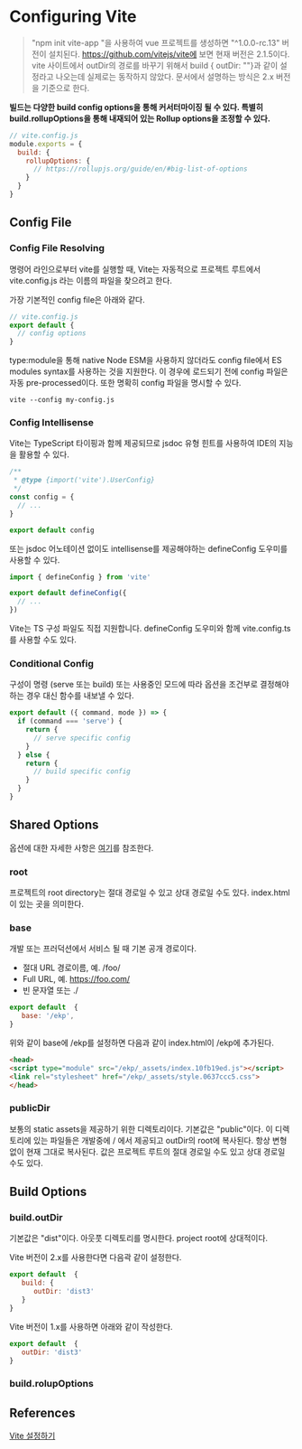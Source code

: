 # Configuring Vite

> "npm init vite-app "을 사용하여 vue 프로젝트를 생성하면 "^1.0.0-rc.13" 버전이 설치된다. https://github.com/vitejs/vite에 보면 현재 버전은 2.1.5이다. vite 사이트에서 outDir의 경로를 바꾸기 위해서 build { outDir: ""}과 같이 설정라고 나오는데 실제로는 동작하지 않았다. 문서에서 설명하는 방식은 2.x 버전을 기준으로 한다.

**빌드는 다양한 build config options을 통해 커서터마이징 될 수 있다. 특별히 build.rollupOptions을 통해 내재되어 있는 Rollup options을 조정할 수 있다.**

```javascript
// vite.config.js
module.exports = {
  build: {
    rollupOptions: {
      // https://rollupjs.org/guide/en/#big-list-of-options
    }
  }
}
```

## Config File

### Config File Resolving

명령어 라인으로부터 vite를 실행할 때, Vite는 자동적으로 프로젝트 루트에서 vite.config.js 라는 이름의 파일을 찾으려고 한다.

가장 기본적인 config file은 아래와 같다.

```javascript
// vite.config.js
export default {
  // config options
}
```

type:module을 통해 native Node ESM을 사용하지 않더라도 config file에서 ES modules syntax를 사용하는 것을 지원한다. 이 경우에 로드되기 전에 config 파일은 자동 pre-processed이다. 또한 명확히 config 파일을 명시할 수 있다.

```shell
vite --config my-config.js
```

### Config Intellisense

Vite는 TypeScript 타이핑과 함께 제공되므로 jsdoc 유형 힌트를 사용하여 IDE의 지능을 활용할 수 있다.

```javascript
/**
 * @type {import('vite').UserConfig}
 */
const config = {
  // ...
}

export default config
```

또는 jsdoc 어노테이션 없이도 intellisense를 제공해야하는 defineConfig 도우미를 사용할 수 있다.

```javascript
import { defineConfig } from 'vite'

export default defineConfig({
  // ...
})
```

Vite는 TS 구성 파일도 직접 지원합니다. defineConfig 도우미와 함께 vite.config.ts를 사용할 수도 있다.

### Conditional Config

구성이 명령 (serve 또는 build) 또는 사용중인 모드에 따라 옵션을 조건부로 결정해야하는 경우 대신 함수를 내보낼 수 있다.

```javascript
export default ({ command, mode }) => {
  if (command === 'serve') {
    return {
      // serve specific config
    }
  } else {
    return {
      // build specific config
    }
  }
}
```

## Shared Options

옵션에 대한 자세한 사항은 [여기](https://vitejs.dev/config/#json-namedexports)를 참조한다.

### root

프로젝트의 root directory는 절대 경로일 수 있고 상대 경로일 수도 있다. index.html이 있는 곳을 의미한다.

### base

개발 또는 프러덕션에서 서비스 될 때 기본 공개 경로이다.

* 절대 URL 경로이름, 예. /foo/
* Full URL, 예. https://foo.com/
* 빈 문자열 또는 ./

```javascript
export default  {
   base: '/ekp', 
}
```

위와 같이 base에 /ekp를 설정하면 다음과 같이 index.html이 /ekp에 추가된다.

```html
<head>
<script type="module" src="/ekp/_assets/index.10fb19ed.js"></script>
<link rel="stylesheet" href="/ekp/_assets/style.0637ccc5.css">
</head>
```

### publicDir

보통의 static assets을 제공하기 위한 디렉토리이다. 기본값은 "public"이다. 이 디렉토리에 있는 파일들은 개발중에 / 에서 제공되고 outDir의 root에 복사된다. 항상 변형없이 현재 그대로 복사된다. 값은 프로젝트 루트의 절대 경로일 수도 있고 상대 경로일 수도 있다.

## Build Options

### build.outDir

기본값은 "dist"이다. 아웃풋 디렉토리를 명시한다. project root에 상대적이다.

Vite 버전이 2.x를 사용한다면 다음곽 같이 설정한다.

```javascript
export default  {
   build: {
      outDir: 'dist3'
   }
}
```

Vite 버전이 1.x를 사용하면 아래와 같이 작성한다.

```javascript
export default  {
   outDir: 'dist3'
}
```

### build.rolupOptions

## References

[Vite 설정하기](https://vitejs.dev/config/)
